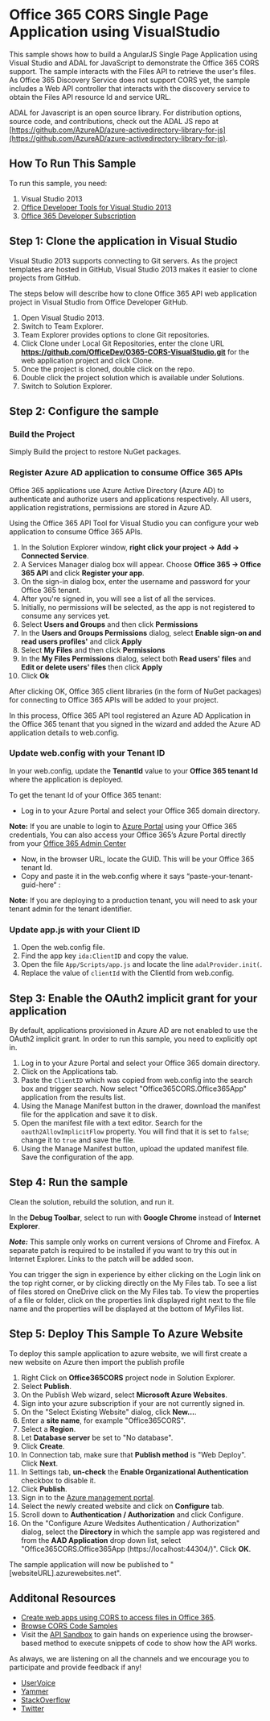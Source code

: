 # Office 365 CORS Single Page Application using VisualStudio
This sample shows how to build a AngularJS Single Page Application using Visual Studio and ADAL for JavaScript to demonstrate the Office 365 CORS support. The sample interacts with the Files API to retrieve the user's files. As Office 365 Discovery Service does not support CORS yet, the sample includes a Web API controller that interacts with the discovery service to obtain the Files API resource Id and service URL.

ADAL for Javascript is an open source library.  For distribution options, source code, and contributions, check out the ADAL JS repo at [https://github.com/AzureAD/azure-activedirectory-library-for-js](https://github.com/AzureAD/azure-activedirectory-library-for-js).

## How To Run This Sample
To run this sample, you need:

1. Visual Studio 2013
2. [Office Developer Tools for Visual Studio 2013](http://aka.ms/OfficeDevToolsForVS2013)
3. [Office 365 Developer Subscription](https://portal.office.com/Signup/Signup.aspx?OfferId=6881A1CB-F4EB-4db3-9F18-388898DAF510&DL=DEVELOPERPACK&ali=1)

## Step 1: Clone the application in Visual Studio
Visual Studio 2013 supports connecting to Git servers. As the project templates are hosted in GitHub, Visual Studio 2013 makes it easier to clone projects from GitHub.

The steps below will describe how to clone Office 365 API web application project in Visual Studio from Office Developer GitHub.

1. Open Visual Studio 2013.
2. Switch to Team Explorer.
3. Team Explorer provides options to clone Git repositories.
4. Click Clone under Local Git Repositories, enter the clone URL **https://github.com/OfficeDev/O365-CORS-VisualStudio.git** for the web application project and click Clone.
5. Once the project is cloned, double click on the repo.
6. Double click the project solution which is available under Solutions.
7. Switch to Solution Explorer.

## Step 2: Configure the sample

### Build the Project
Simply Build the project to restore NuGet packages.

### Register Azure AD application to consume Office 365 APIs
Office 365 applications use Azure Active Directory (Azure AD) to authenticate and authorize users and applications respectively. All users, application registrations, permissions are stored in Azure AD.

Using the Office 365 API Tool for Visual Studio you can configure your web application to consume Office 365 APIs.

1. In the Solution Explorer window, **right click your project -> Add -> Connected Service**.
2. A Services Manager dialog box will appear. Choose **Office 365 -> Office 365 API** and click **Register your app**.
3. On the sign-in dialog box, enter the username and password for your Office 365 tenant.
4. After you're signed in, you will see a list of all the services.
5. Initially, no permissions will be selected, as the app is not registered to consume any services yet.
6. Select **Users and Groups** and then click **Permissions**
7. In the **Users and Groups Permissions** dialog, select **Enable sign-on and read users profiles'** and click **Apply**
8. Select **My Files** and then click **Permissions**
9. In the **My Files Permissions** dialog, select both **Read users' files** and **Edit or delete users' files** then click **Apply**
10. Click **Ok**

After clicking OK, Office 365 client libraries (in the form of NuGet packages) for connecting to Office 365 APIs will be added to your project.

In this process, Office 365 API tool registered an Azure AD Application in the Office 365 tenant that you signed in the wizard and added the Azure AD application details to web.config.

### Update web.config with your Tenant ID
In your web.config, update the **TenantId** value to your **Office 365 tenant Id** where the application is deployed.

To get the tenant Id of your Office 365 tenant:
- Log in to your Azure Portal and select your Office 365 domain directory.

**Note:** If you are unable to login to [Azure Portal](https://manage.windowsazure.com) using your Office 365 credentials, You can also access your Office 365’s Azure Portal directly from your [Office 365 Admin Center](http://chakkaradeep.com/index.php/access-azure-active-directory-portal-from-your-office-365-subscription/)

- Now, in the browser URL, locate the GUID. This will be your Office 365 tenant Id.
- Copy and paste it in the web.config where it says “paste-your-tenant-guid-here“ : 
<add key=“ida:TenantId“ value=“paste-your-tenant-guid-here“ />

**Note:** If you are deploying to a production tenant, you will need to ask your tenant admin for the tenant identifier.

### Update app.js with your Client ID
1. Open the web.config file.
2. Find the app key `ida:ClientID` and copy the value.
3. Open the file `App/Scripts/app.js` and locate the line `adalProvider.init(`.
4. Replace the value of `clientId` with the ClientId from web.config.

## Step 3: Enable the OAuth2 implicit grant for your application
By default, applications provisioned in Azure AD are not enabled to use the OAuth2 implicit grant. In order to run this sample, you need to explicitly opt in.

1. Log in to your Azure Portal and select your Office 365 domain directory.
2. Click on the Applications tab.
3. Paste the `ClientID` which was copied from web.config into the search box and trigger search. Now select "Office365CORS.Office365App" application from the results list. 
4. Using the Manage Manifest button in the drawer, download the manifest file for the application and save it to disk.
5. Open the manifest file with a text editor. Search for the `oauth2AllowImplicitFlow` property. You will find that it is set to `false`; change it to `true` and save the file.
6. Using the Manage Manifest button, upload the updated manifest file. Save the configuration of the app.

## Step 4: Run the sample
Clean the solution, rebuild the solution, and run it.

In the **Debug Toolbar**, select to run with **Google Chrome** instead of **Internet Explorer**.

***Note:*** This sample only works on current versions of Chrome and Firefox. A separate patch is required to be installed if you want to try this out in Internet Explorer. Links to the patch will be added soon.

You can trigger the sign in experience by either clicking on the Login link on the top right corner, or by clicking directly on the My Files tab. To see a list of files stored on OneDrive click on the My Files tab. To view the properties of a file or folder, click on the properties link displayed right next to the file name and the properties will be displayed at the bottom of MyFiles list.

## Step 5: Deploy This Sample To Azure Website
To deploy this sample application to azure website, we will first create a new website on Azure then import the publish profile

1. Right Click on **Office365CORS** project node in Solution Explorer.
2. Select **Publish**.
3. On the Publish Web wizard, select **Microsoft Azure Websites**.
4. Sign into your azure subscription if your are not currently signed in.
5. On the "Select Existing Website" dialog, click **New...**.
6. Enter a **site name**, for example "Office365CORS".
7. Select a **Region**.
8. Let **Database server** be set to "No database".
9. Click **Create**.
10. In Connection tab, make sure that **Publish method** is "Web Deploy". Click **Next**.
11. In Settings tab, **un-check** the **Enable Organizational Authentication** checkbox to disable it.
12. Click **Publish**.
13. Sign in to the [Azure management portal](https://manage.windowsazure.com).
14. Select the newly created website and click on **Configure** tab.
15. Scroll down to **Authentication / Authorization** and click Configure.
16. On the "Configure Azure Wedsites Authentication / Authorization" dialog, select the **Directory** in which the sample app was registered and from the **AAD Application** drop down list, select "Office365CORS.Office365App (https://localhost:44304/)". Click **OK**.

The sample application will now be published to "[websiteURL].azurewebsites.net".

## Additonal Resources

- [Create web apps using CORS to access files in Office 365](https://msdn.microsoft.com/en-us/office/office365/howto/create-web-apps-using-CORS-to-access-files-in-Office-365).
- [Browse CORS Code Samples](http://dev.office.com/code-samples?filters=AngularJS)
- Visit the [API Sandbox](https://apisandbox.msdn.microsoft.com/) to gain hands on experience using the browser-based method to execute snippets of code to show how the API works.

As always, we are listening on all the channels and we encourage you to participate and provide feedback if any!
- [UserVoice](http://aka.ms/OfficeDevFeedback)
- [Yammer](http://aka.ms/Office365DevApisYam)
- [StackOverflow](http://aka.ms/AskOffice365Dev)
- [Twitter](http://www.twitter.com/OfficeDev)
